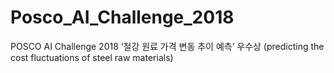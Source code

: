 # Posco_AI_Challenge_2018
POSCO AI Challenge 2018 ‘철강 원료 가격 변동 추이 예측’ 우수상  (predicting the cost fluctuations of steel raw materials)
